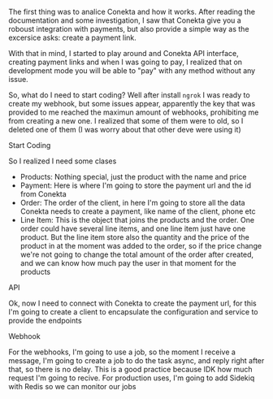 The first thing was to analice Conekta and how it works. After reading the documentation
and some investigation, I saw that Conekta give you a roboust integration with payments, but
also provide a simple way as the excersice asks: create a payment link.

With that in mind, I started to play around and Conekta API interface, creating payment links
and when I was going to pay, I realized that on development mode you will be able to "pay" with any method without any issue.

So, what do I need to start coding? Well after install `ngrok` I was ready to create my webhook,
but some issues appear, apparently the key that was provided to me reached the maximun amount of
webhooks, prohibiting me from creating a new one. I realized that some of them were to old, so
I deleted one of them (I was worry about that other deve were using it)

Start Coding

So I realized I need some clases
  - Products: Nothing special, just the product with the name and price
  - Payment: Here is where I'm going to store the payment url and the id from Conekta
  - Order: The order of the client, in here I'm going to store all the data Conekta needs
  to create a payment, like name of the client, phone etc
  - Line Item: This is the object that joins the products and the order. One order could
  have several line items, and one line item just have one product. But the line item store
  also the quantity and the price of the product in at the moment was added to the order, so
  if the price change we're not going to change the total amount of the order after created,
  and we can know how much pay the user in that moment for the products

API

Ok, now I need to connect with Conekta to create the payment url, for this I'm going to create a
client to encapsulate the configuration and service to provide the endpoints

Webhook

For the webhooks, I'm going to use a job, so the moment I receive a message, I'm going to
create a job to do the task async, and reply right after that, so there is no delay.
This is a good practice because IDK how much request I'm going to recive.
For production uses, I'm going to add Sidekiq with Redis so we can monitor our jobs
